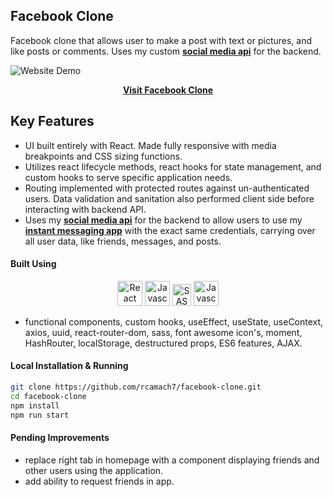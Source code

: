 ## Facebook Clone

Facebook clone that allows user to make a post with text or pictures, and like posts or comments. Uses my custom [**social media api**](https://github.com/rcamach7/social-media-api) for the backend.

![Website Demo](facebook_demo.gif)

<div align="center">

[**Visit Facebook Clone**](https://rcamach7.github.io/facebook-clone/)

</div>

## Key Features

- UI built entirely with React. Made fully responsive with media breakpoints and CSS sizing functions.
- Utilizes react lifecycle methods, react hooks for state management, and custom hooks to serve specific application needs.
- Routing implemented with protected routes against un-authenticated users. Data validation and sanitation also performed client side before interacting with backend API.
- Uses my [**social media api**](https://github.com/rcamach7/social-media-api) for the backend to allow users to use my [**instant messaging app**](https://github.com/rcamach7/social-media-api) with the exact same credentials, carrying over all user data, like friends, messages, and posts.

#### Built Using

<p align="center">
  <img src="https://res.cloudinary.com/de2ymful4/image/upload/v1648514838/main-portfolio/animated-logos/react-anim_jqtsxo.gif" width="40" height="40" alt="React" />
  <img src="https://res.cloudinary.com/de2ymful4/image/upload/v1648514837/main-portfolio/animated-logos/js-anim_pxxk0j.gif" width="40" height="40" alt="Javascript" />
  <img src="https://res.cloudinary.com/de2ymful4/image/upload/v1648515099/main-portfolio/animated-logos/sass-animated_lhind3.gif" width="30" height="35" alt="SASS" />
  <img src="https://res.cloudinary.com/de2ymful4/image/upload/v1646099328/main-portfolio/tech-skills/html_qpxonu.png" width="40" height="40" alt="Javascript" />
</p>

- functional components, custom hooks, useEffect, useState, useContext, axios, uuid, react-router-dom, sass, font awesome icon's, moment, HashRouter, localStorage, destructured props, ES6 features, AJAX.

#### Local Installation & Running

```bash
git clone https://github.com/rcamach7/facebook-clone.git
cd facebook-clone
npm install
npm run start
```

#### Pending Improvements

- replace right tab in homepage with a component displaying friends and other users using the application.
- add ability to request friends in app.
